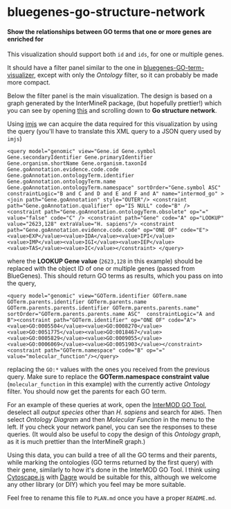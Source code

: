 # bluegenes-go-structure-network

#### Show the relationships between GO terms that one or more genes are enriched for

This visualization should support both `id` and `ids`, for one or multiple genes.

It should have a filter panel similar to the one in [bluegenes-GO-term-visualizer](https://github.com/intermine/bluegenes-GO-term-visualizer/blob/master/preview.png), except with only the *Ontology* filter, so it can probably be made more compact.

Below the filter panel is the main visualization. The design is based on a graph generated by the InterMineR package, (but hopefully prettier!) which you can see by opening [this](https://github.com/intermine/interminer-workshop/blob/7925abb6206356c9d39a5b9cdf9678f678f3631f/Enrichment%20Analysis%20and%20Visualisations.ipynb) and scrolling down to **Go structure network**.

Using [imjs](https://github.com/intermine/imjs/) we can acquire the data required for this visualization by using the query (you'll have to translate this XML query to a JSON query used by `imjs`)
```
<query model="genomic" view="Gene.id Gene.symbol Gene.secondaryIdentifier Gene.primaryIdentifier Gene.organism.shortName Gene.organism.taxonId Gene.goAnnotation.evidence.code.code Gene.goAnnotation.ontologyTerm.identifier Gene.goAnnotation.ontologyTerm.name Gene.goAnnotation.ontologyTerm.namespace" sortOrder="Gene.symbol ASC" constraintLogic="B and C and D and E and F and A" name="intermod_go" > <join path="Gene.goAnnotation" style="OUTER"/> <constraint path="Gene.goAnnotation.qualifier" op="IS NULL" code="B" /> <constraint path="Gene.goAnnotation.ontologyTerm.obsolete" op="=" value="false" code="C" /> <constraint path="Gene" code="A" op="LOOKUP" value="2623,128" extraValue="H. sapiens"/> <constraint path="Gene.goAnnotation.evidence.code.code" op="ONE OF" code="E"><value>EXP</value><value>IDA</value><value>IPI</value><value>IMP</value><value>IGI</value><value>IEP</value><value>TAS</value><value>IC</value></constraint> </query>
```
where the **LOOKUP Gene value** (`2623,128` in this example) should be replaced with the object ID of one or multiple genes (passed from BlueGenes). This should return GO terms as results, which you pass on into the query,
```
<query model="genomic" view="GOTerm.identifier GOTerm.name GOTerm.parents.identifier GOTerm.parents.name  GOTerm.parents.parents.identifier GOTerm.parents.parents.name" sortOrder="GOTerm.parents.parents.name ASC"  constraintLogic="A and B"><constraint path="GOTerm.identifier" op="ONE OF" code="A"><value>GO:0005504</value><value>GO:0008270</value><value>GO:0051775</value><value>GO:0018467</value><value>GO:0005829</value><value>GO:0009055</value><value>GO:0006069</value><value>GO:0051903</value></constraint><constraint path="GOTerm.namespace" code="B" op="=" value="molecular_function"/></query>
```
replacing the `GO:*` values with the ones you received from the previous query. Make sure to replace the **GOTerm.namespace constraint value** (`molecular_function` in this example) with the currently active *Ontology* filter. You should now get the parents for each GO term.

For an example of these queries at work, open the [InterMOD GO Tool](http://gointermod.apps.intermine.org/), deselect all *output species* other than *H. sapiens* and search for `ADH5`. Then select *Ontology Diagram* and then *Molecular Function* in the menu to the left. If you check your network panel, you can see the responses to these queries. (It would also be useful to copy the design of this *Ontology graph*, as it is much prettier than the InterMineR graph.)

Using this data, you can build a tree of all the GO terms and their parents, while marking the ontologies (GO terms returned by the first query) with their gene, similarly to how it's done in the InterMOD GO Tool. I think using [Cytoscape.js](https://js.cytoscape.org/) with [Dagre](https://github.com/cytoscape/cytoscape.js-dagre) would be suitable for this, although we welcome any other library (or DIY) which you feel may be more suitable.

Feel free to rename this file to `PLAN.md` once you have a proper `README.md`.
